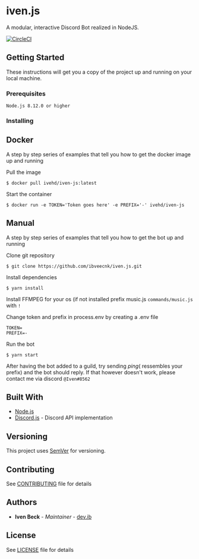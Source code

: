 # iven.js

A modular, interactive Discord Bot realized in NodeJS.

[![CircleCI](https://circleci.com/gh/ibveecnk/iven.js/tree/master.svg?style=svg)](https://circleci.com/gh/ibveecnk/iven.js/)

## Getting Started

These instructions will get you a copy of the project up and running on your local machine.

### Prerequisites

```
Node.js 8.12.0 or higher
```

### Installing

## Docker

A step by step series of examples that tell you how to get the docker image up and running

Pull the image

```
$ docker pull ivehd/iven-js:latest
```

Start the container
```
$ docker run -e TOKEN='Token goes here' -e PREFIX='-' ivehd/iven-js
```

## Manual

A step by step series of examples that tell you how to get the bot up and running

Clone git repository

```
$ git clone https://github.com/ibveecnk/iven.js.git
```

Install dependencies

```
$ yarn install
```

Install FFMPEG for your os (if not installed prefix music.js `commands/music.js` with `!`

Change token and prefix in process.env by creating a .env file

```
TOKEN=
PREFIX=-
```

Run the bot

```
$ yarn start
```

After having the bot added to a guild, try sending $ping ($ ressembles your prefix) and the bot should reply.
If that however doesn't work, please contact me via discord `@Iven#8562`

## Built With

* [Node.js](https://nodejs.org/)
* [Discord.js](https://discord.js.org/#/) - Discord API implementation

## Versioning

This project uses [SemVer](http://semver.org/) for versioning.

## Contributing
See [CONTRIBUTING](CONTRIBUTING.md) file for details

## Authors

* **Iven Beck** - *Maintainer* - [dev.ib](https://github.com/ibveecnk)

## License

See [LICENSE](LICENSE.md) file for details
